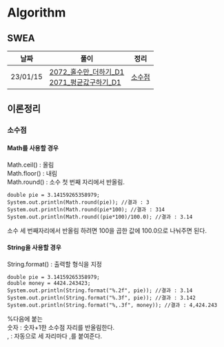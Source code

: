 # Algorithm
## SWEA

| 날짜     | 풀이| 정리              |
| -------- | ------------------------------------------------------------------------------------------------------------------------------------------------------------------------------------------------------------------------------------------------------------------------------------------------------------------------------------------------------------------------------------------------------------------- | ----------------- |
| 23/01/15 | [2072\_홀수만\_더하기\_D1](https://github.com/yujinSon/study/blob/7c8ac834ece9862e773e99409fed2eaeea741977/Algorithm/230115/Solution_2072_%ED%99%80%EC%88%98%EB%A7%8C_%EB%8D%94%ED%95%98%EA%B8%B0_D1.java)<br>[2071\_평균값구하기\_D1](https://github.com/yujinSon/study/blob/7c8ac834ece9862e773e99409fed2eaeea741977/Algorithm/230115/Solution_2071_%ED%8F%89%EA%B7%A0%EA%B0%92%EA%B5%AC%ED%95%98%EA%B8%B0_D1.java) | [소수점](#소수점) |

## 이론정리

### 소수점

#### Math를 사용할 경우

Math.ceil() : 올림<br>
Math.floor() : 내림<br>
Math.round() : 소수 첫 번째 자리에서 반올림.<br>

```
double pie = 3.14159265358979;
System.out.println(Math.round(pie)); //결과 : 3
System.out.println(Math.round(pie*100); //결과 : 314
System.out.println(Math.round((pie*100)/100.0); //결과 : 3.14
```

소수 세 번째자리에서 반올림 하려면 100을 곱한 값에 100.0으로 나눠주면 된다.

#### String을 사용할 경우

String.format() : 출력할 형식을 지정

```
double pie = 3.14159265358979;
double money = 4424.243423;
System.out.println(String.format("%.2f", pie)); //결과 : 3.14
System.out.println(String.format("%.3f", pie)); //결과 : 3.142
System.out.println(String.format("%,.3f", money)); //결과 : 4,424.243
```

%다음에 붙는<br>
숫자 : 숫자+1한 소수점 자리를 반올림한다.<br>
, : 자동으로 세 자리마다 ,를 붙여준다.
